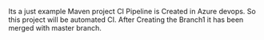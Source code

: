 Its a just example Maven project
CI Pipeline is Created in Azure devops. So this project will be automated CI.
After Creating the Branch1 it has been merged with master branch.
